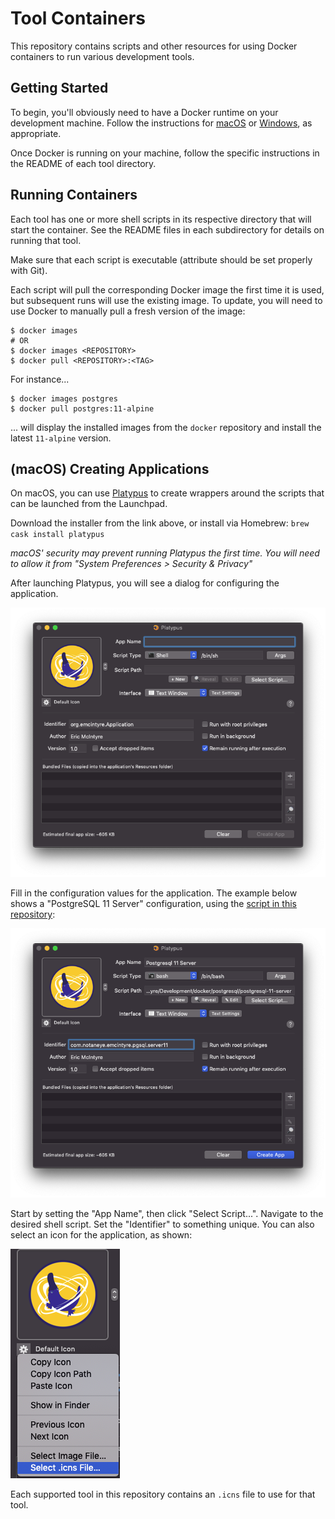 # Tool Containers

This repository contains scripts and other resources for using Docker containers to run various development tools.

## Getting Started

To begin, you'll obviously need to have a Docker runtime on your development machine. Follow the instructions for
[macOS](https://docs.docker.com/docker-for-mac/install/) or
[Windows](https://docs.docker.com/docker-for-windows/install/), as appropriate.

Once Docker is running on your machine, follow the specific instructions in the README of each tool directory.

## Running Containers

Each tool has one or more shell scripts in its respective directory that will start the container. See the README files
in each subdirectory for details on running that tool.

Make sure that each script is executable (attribute should be set properly with Git).

Each script will pull the corresponding Docker image the first time it is used, but subsequent runs will use the
existing image. To update, you will need to use Docker to manually pull a fresh version of the image:

```
$ docker images
# OR
$ docker images <REPOSITORY>
$ docker pull <REPOSITORY>:<TAG>
```

For instance...

```
$ docker images postgres
$ docker pull postgres:11-alpine
```

... will display the installed images from the `docker` repository and install the latest `11-alpine` version.

## (macOS) Creating Applications

On macOS, you can use [Platypus](https://sveinbjorn.org/platypus) to create wrappers around the scripts that can be
launched from the Launchpad.

Download the installer from the link above, or install via Homebrew: `brew cask install platypus`

_macOS' security may prevent running Platypus the first time. You will need to allow it from "System Preferences >
Security & Privacy"_

After launching Platypus, you will see a dialog for configuring the application.

![Platypus main dialog](doc/platypus-main.png)

Fill in the configuration values for the application. The example below shows a "PostgreSQL 11 Server" configuration,
using the [script in this repository](postgresql.postgresql-11-server):

![PostgreSQL 11 Server example config](doc/platypus-example-postgres.png)

Start by setting the "App Name", then click "Select Script...". Navigate to the desired shell script. Set the
"Identifier" to something unique. You can also select an icon for the application, as shown:

![Select application icon in Platypus](doc/platypus-select-icon.png)

Each supported tool in this repository contains an `.icns` file to use for that tool.
